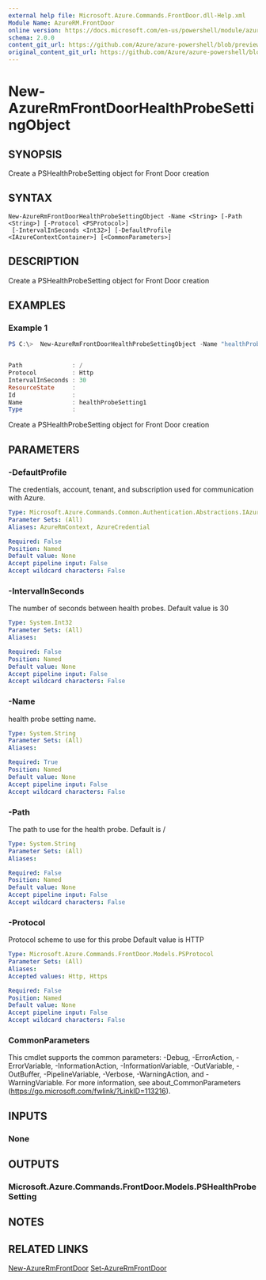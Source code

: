 ```yaml
---
external help file: Microsoft.Azure.Commands.FrontDoor.dll-Help.xml
Module Name: AzureRM.FrontDoor
online version: https://docs.microsoft.com/en-us/powershell/module/azurerm.frontdoor/new-azurermfrontdoorhealthprobesettingobject
schema: 2.0.0
content_git_url: https://github.com/Azure/azure-powershell/blob/preview/src/ResourceManager/FrontDoor/Commands.FrontDoor/help/New-AzureRmFrontDoorHealthProbeSettingObject.md
original_content_git_url: https://github.com/Azure/azure-powershell/blob/preview/src/ResourceManager/FrontDoor/Commands.FrontDoor/help/New-AzureRmFrontDoorHealthProbeSettingObject.md
---
```


# New-AzureRmFrontDoorHealthProbeSettingObject

## SYNOPSIS
Create a PSHealthProbeSetting object for Front Door creation

## SYNTAX

```
New-AzureRmFrontDoorHealthProbeSettingObject -Name <String> [-Path <String>] [-Protocol <PSProtocol>]
 [-IntervalInSeconds <Int32>] [-DefaultProfile <IAzureContextContainer>] [<CommonParameters>]
```

## DESCRIPTION
Create a PSHealthProbeSetting object for Front Door creation

## EXAMPLES

### Example 1
```powershell
PS C:\>  New-AzureRmFrontDoorHealthProbeSettingObject -Name "healthProbeSetting1"


Path              : /
Protocol          : Http
IntervalInSeconds : 30
ResourceState     :
Id                :
Name              : healthProbeSetting1
Type              :
```

Create a PSHealthProbeSetting object for Front Door creation

## PARAMETERS

### -DefaultProfile
The credentials, account, tenant, and subscription used for communication with Azure.

```yaml
Type: Microsoft.Azure.Commands.Common.Authentication.Abstractions.IAzureContextContainer
Parameter Sets: (All)
Aliases: AzureRmContext, AzureCredential

Required: False
Position: Named
Default value: None
Accept pipeline input: False
Accept wildcard characters: False
```

### -IntervalInSeconds
The number of seconds between health probes.
Default value is 30

```yaml
Type: System.Int32
Parameter Sets: (All)
Aliases:

Required: False
Position: Named
Default value: None
Accept pipeline input: False
Accept wildcard characters: False
```

### -Name
health probe setting name.

```yaml
Type: System.String
Parameter Sets: (All)
Aliases:

Required: True
Position: Named
Default value: None
Accept pipeline input: False
Accept wildcard characters: False
```

### -Path
The path to use for the health probe.
Default is /

```yaml
Type: System.String
Parameter Sets: (All)
Aliases:

Required: False
Position: Named
Default value: None
Accept pipeline input: False
Accept wildcard characters: False
```

### -Protocol
Protocol scheme to use for this probe
Default value is HTTP

```yaml
Type: Microsoft.Azure.Commands.FrontDoor.Models.PSProtocol
Parameter Sets: (All)
Aliases:
Accepted values: Http, Https

Required: False
Position: Named
Default value: None
Accept pipeline input: False
Accept wildcard characters: False
```

### CommonParameters
This cmdlet supports the common parameters: -Debug, -ErrorAction, -ErrorVariable, -InformationAction, -InformationVariable, -OutVariable, -OutBuffer, -PipelineVariable, -Verbose, -WarningAction, and -WarningVariable. For more information, see about_CommonParameters (https://go.microsoft.com/fwlink/?LinkID=113216).

## INPUTS

### None

## OUTPUTS

### Microsoft.Azure.Commands.FrontDoor.Models.PSHealthProbeSetting

## NOTES

## RELATED LINKS

[New-AzureRmFrontDoor](./New-AzureRmFrontDoor.md)
[Set-AzureRmFrontDoor](./Set-AzureRmFrontDoor.md)
